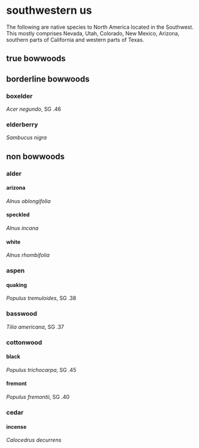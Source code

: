 # southwestern us
The following are native species to North America located in the Southwest. This mostly comprises Nevada, Utah, Colorado, New Mexico, Arizona, southern parts of California and western parts of Texas.

## true bowwoods

## borderline bowwoods

### boxelder

*Acer negundo*, SG .46

### elderberry

*Sambucus nigra*

## non bowwoods

### alder

#### arizona

*Alnus oblongifolia*

#### speckled

*Alnus incana*

#### white

*Alnus rhombifolia*

### aspen

#### quaking

*Populus tremuloides*, SG .38

### basswood

*Tilia americana*, SG .37

### cottonwood

#### black

*Populus trichocarpa*, SG .45

#### fremont

*Populus fremontii*, SG .40

### cedar

#### incense

*Calocedrus decurrens*